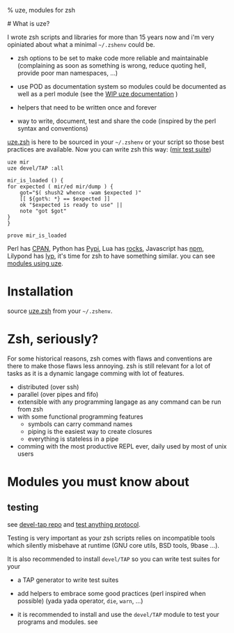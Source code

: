 % uze, modules for zsh

# What is uze?

I wrote zsh scripts and libraries for more than 15 years now and i'm very opiniated
about what a minimal `~/.zshenv` could be.

* zsh options to be set to make code more reliable and maintainable
  (complaining as soon as something is wrong, reduce quoting hell, provide
  poor man namespaces, ...)
* use POD as documentation system so modules could be documented as well as
  a perl module (see the [WIP uze documentation](https://github.com/zsh-uze/uze) )

* helpers that need to be written once and forever
* way to write, document, test and share the code
  (inspired by the perl syntax and conventions)


[uze.zsh](https://raw.githubusercontent.com/zsh-uze/uze/master/lib/uze.zsh)
is here to be sourced in your `~/.zshenv` or your script so those best practices
are available. Now you can write zsh this way: 
([mir test suite](https://github.com/eiro/uze/blob/master/t/00_mir_load.zsh))

    uze mir
    uze devel/TAP :all

    mir_is_loaded () {
	for expected ( mir/ed mir/dump ) {
	    got="$( shush2 whence -wam $expected )"
	    [[ ${got%: *} == $expected ]]
	    ok "$expected is ready to use" ||
		note "got $got"
	}
    }

    prove mir_is_loaded

Perl has [CPAN](http://www.metacpan.org),
Python has [Pypi](https://pypi.python.org/pypi),
Lua has [rocks](https://luarocks.org/),
Javascript has [npm](https://www.npmjs.com/),
Lilypond has [lyp](https://github.com/noteflakes/lyp),
it's time for zsh to have something similar. you can see [modules using uze](//modules.html).


# Installation

source [uze.zsh](https://raw.githubusercontent.com/zsh-uze/uze/master/lib/uze.zsh)
from your `~/.zshenv`.

# Zsh, seriously? 

For some historical reasons, zsh comes with flaws and conventions are there to 
make those flaws less annoying. zsh is still relevant for a lot of tasks as it is
a dynamic langage comming with lot of features.

* distributed (over ssh)
* parallel (over pipes and fifo)
* extensible with any programming langage as any command can be run from zsh
* with some functional programming features
    * symbols can carry command names
    * piping is the easiest way to create closures
    * everything is stateless in a pipe
* comming with the most productive REPL ever, daily used by most of unix users

# Modules you must know about

## testing

see [devel-tap repo](http://github.com/zsh-uze/devel-tap) and
[test anything protocol](https://testanything.org/).

Testing is very important as your zsh scripts relies on incompatible
tools which silently misbehave at runtime (GNU core utils, BSD tools, 9base ...).

It is also recommended to install `devel/TAP` so you can write
test suites for your 

* a TAP generator to write test suites
* add helpers to embrace some good practices (perl inspired when possible)
  (yada yada operator, `die`, `warn`, ...)

* it is recommended to install and use the `devel/TAP` module to test your 
  programs and modules. see

